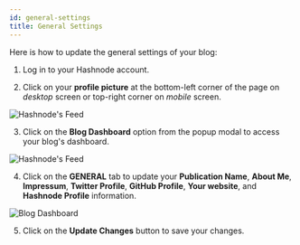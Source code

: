 ```yaml
---
id: general-settings
title: General Settings
---
```


Here is how to update the general settings of your blog:

1. Log in to your Hashnode account.

2. Click on your **profile picture** at the bottom-left corner of the page on *desktop* screen or top-right corner on *mobile* screen.

![Hashnode's Feed](https://cdn.hashnode.com/res/hashnode/image/upload/v1600711465204/4Mb1R5qj8.png?auto=compress)

3. Click on the **Blog Dashboard** option from the popup modal to access your blog's dashboard.

![Hashnode's Feed](https://cdn.hashnode.com/res/hashnode/image/upload/v1601380906521/1QhsZ20tP.png?auto=compress)

4. Click on the **GENERAL** tab to update your **Publication Name**, **About Me**, **Impressum**, **Twitter Profile**, **GitHub Profile**, **Your website**, and **Hashnode Profile** information.

![Blog Dashboard](https://cdn.hashnode.com/res/hashnode/image/upload/v1610542209016/7J88yLfgj.png?auto=compress)

5. Click on the **Update Changes** button to save your changes.
